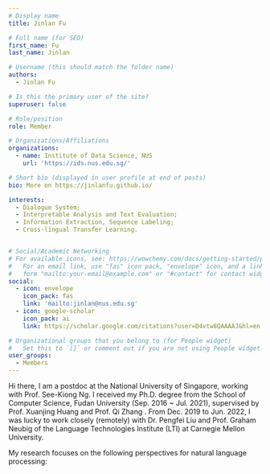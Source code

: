 ```yaml
---
# Display name
title: Jinlan Fu

# Full name (for SEO)
first_name: Fu
last_name: Jinlan

# Username (this should match the folder name)
authors:
  - Jinlan Fu

# Is this the primary user of the site?
superuser: false

# Role/position
role: Member

# Organizations/Affiliations
organizations:
  - name: Institute of Data Science, NUS
    url: 'https://ids.nus.edu.sg/'

# Short bio (displayed in user profile at end of posts)
bio: More on https://jinlanfu.github.io/

interests:
  - Dialogue System;
  - Interpretable Analysis and Text Evaluation;
  - Information Extraction, Sequence Labeling;
  - Cross-lingual Transfer Learning.


# Social/Academic Networking
# For available icons, see: https://wowchemy.com/docs/getting-started/page-builder/#icons
#   For an email link, use "fas" icon pack, "envelope" icon, and a link in the
#   form "mailto:your-email@example.com" or "#contact" for contact widget.
social:
  - icon: envelope
    icon_pack: fas
    link: 'mailto:jinlan@nus.edu.sg'
  - icon: google-scholar
    icon_pack: ai
    link: https://scholar.google.com/citations?user=D4vtw8QAAAAJ&hl=en

# Organizational groups that you belong to (for People widget)
#   Set this to `[]` or comment out if you are not using People widget.
user_groups:
  - Members
---
```


Hi there, I am a postdoc at the National University of Singapore, working with Prof. See-Kiong Ng. I received my Ph.D. degree from the School of Computer Science, Fudan University (Sep. 2016 ~ Jul. 2021), supervised by Prof. Xuanjing Huang and Prof. Qi Zhang . From Dec. 2019 to Jun. 2022, I was lucky to work closely (remotely) with Dr. Pengfei Liu and Prof. Graham Neubig of the Language Technologies Institute (LTI) at Carnegie Mellon University.

My research focuses on the following perspectives for natural language processing:


